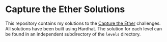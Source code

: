 # Capture the Ether Solutions

This repository contains my solutions to the [Capture the Ether](https://capturetheether.com/challenges/) challenges. All solutions have been built using Hardhat. The solution for each level can be found in an independent subdirectory of the `levels` directory.
 
